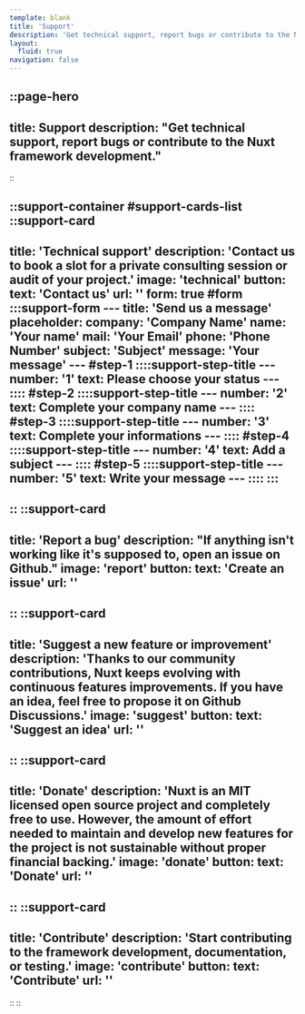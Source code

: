 ```yaml
---
template: blank
title: 'Support'
description: 'Get technical support, report bugs or contribute to the Nuxt framework development.'
layout:
  fluid: true
navigation: false
---
```

::page-hero
---
title: Support
description: "Get technical support, report bugs or contribute to the Nuxt framework development."
---
::

::support-container
#support-cards-list
  ::support-card
  ---
  title: 'Technical support'
  description: 'Contact us to book a slot for a private consulting session or audit of your project.'
  image: 'technical'
  button:
    text: 'Contact us'
    url: ''
  form: true
  #form
    :::support-form
    ---
    title: 'Send us a message'
    placeholder:
      company: 'Company Name'
      name: 'Your name'
      mail: 'Your Email'
      phone: 'Phone Number'
      subject: 'Subject'
      message: 'Your message'
    ---
    #step-1
      ::::support-step-title
      ---
      number: '1'
      text: Please choose your status
      ---
      ::::
    #step-2
      ::::support-step-title
      ---
      number: '2'
      text: Complete your company name
      ---
      ::::
    #step-3
      ::::support-step-title
      ---
      number: '3'
      text: Complete your informations
      ---
      ::::
    #step-4
      ::::support-step-title
      ---
      number: '4'
      text: Add a subject
      ---
      ::::
    #step-5
      ::::support-step-title
      ---
      number: '5'
      text: Write your message
      ---
      ::::
    :::
  ---
  ::
  ::support-card
  ---
  title: 'Report a bug'
  description: "If anything isn't working like it's supposed to, open an issue on Github."
  image: 'report'
  button:
    text: 'Create an issue'
    url: ''
  ---
  ::
  ::support-card
  ---
  title: 'Suggest a new feature or improvement'
  description: 'Thanks to our community contributions, Nuxt keeps evolving with continuous features improvements. If you have an idea, feel free to propose it on Github Discussions.'
  image: 'suggest'
  button:
    text: 'Suggest an idea'
    url: ''
  ---
  ::
  ::support-card
  ---
  title: 'Donate'
  description: 'Nuxt is an MIT licensed open source project and completely free to use.
  However, the amount of effort needed to maintain and develop new features for the project is not sustainable without proper financial backing.'
  image: 'donate'
  button:
    text: 'Donate'
    url: ''
  ---
  ::
  ::support-card
  ---
  title: 'Contribute'
  description: 'Start contributing to the framework development, documentation, or testing.'
  image: 'contribute'
  button:
    text: 'Contribute'
    url: ''
  ---
  ::
::
